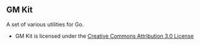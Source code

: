 ## GM Kit

A set of various utilities for Go.

* GM Kit is licensed under the [Creative Commons Attribution 3.0 License](https://creativecommons.org/licenses/by/3.0/)
